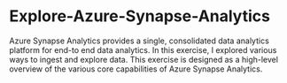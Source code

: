 # Explore-Azure-Synapse-Analytics
Azure Synapse Analytics provides a single, consolidated data analytics platform for end-to end data analytics. In this exercise, I explored various ways to ingest and explore data. This exercise is designed as a high-level overview of the various core capabilities of Azure Synapse Analytics.
